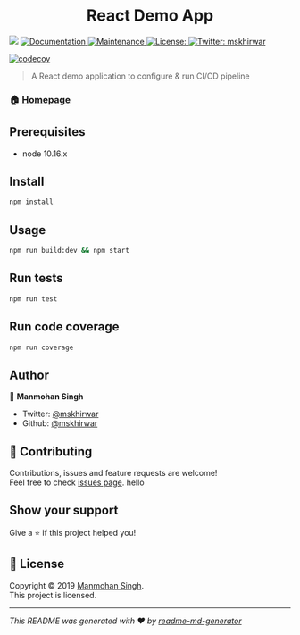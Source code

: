 <h1 align="center">React Demo App</h1>
<p>
  <img src="https://img.shields.io/badge/version-1.0.0-blue.svg?cacheSeconds=2592000" />
  <a href="https://github.com/mskhirwar/react-demo-app#readme">
    <img alt="Documentation" src="https://img.shields.io/badge/documentation-yes-brightgreen.svg" target="_blank" />
  </a>
  <a href="https://github.com/mskhirwar/react-demo-app/graphs/commit-activity">
    <img alt="Maintenance" src="https://img.shields.io/badge/Maintained%3F-yes-green.svg" target="_blank" />
  </a>
  <a href=" ">
    <img alt="License:  " src="https://img.shields.io/badge/License- -yellow.svg" target="_blank" />
  </a>
  <a href="https://twitter.com/mskhirwar">
    <img alt="Twitter: mskhirwar" src="https://img.shields.io/twitter/follow/mskhirwar.svg?style=social" target="_blank" />
  </a>
</p>

[![codecov](https://codecov.io/gh/mskhirwar/react-demo-app/branch/master/graph/badge.svg)](https://codecov.io/gh/mskhirwar/react-demo-app)

> A React demo application to configure & run CI/CD pipeline

### 🏠 [Homepage](https://github.com/mskhirwar/react-demo-app#readme)

## Prerequisites

- node 10.16.x

## Install

```sh
npm install
```

## Usage

```sh
npm run build:dev && npm start
```

## Run tests

```sh
npm run test
```

## Run code coverage

```sh
npm run coverage
```

## Author

👤 **Manmohan Singh**

* Twitter: [@mskhirwar](https://twitter.com/mskhirwar)
* Github: [@mskhirwar](https://github.com/mskhirwar)

## 🤝 Contributing

Contributions, issues and feature requests are welcome!<br />Feel free to check [issues page](https://github.com/mskhirwar/express-webpack/issues). hello

## Show your support

Give a ⭐️ if this project helped you!

## 📝 License

Copyright © 2019 [Manmohan Singh](https://github.com/mskhirwar).<br />
This project is [ ]( ) licensed.

***
_This README was generated with ❤️ by [readme-md-generator](https://github.com/kefranabg/readme-md-generator)_
